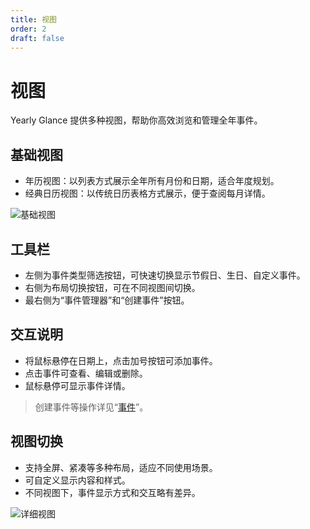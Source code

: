```yaml
---
title: 视图
order: 2
draft: false
---
```


# 视图

Yearly Glance 提供多种视图，帮助你高效浏览和管理全年事件。

## 基础视图

- 年历视图：以列表方式展示全年所有月份和日期，适合年度规划。
- 经典日历视图：以传统日历表格方式展示，便于查阅每月详情。

![基础视图](/images/doc/YG/view-basic.png)

## 工具栏

- 左侧为事件类型筛选按钮，可快速切换显示节假日、生日、自定义事件。
- 右侧为布局切换按钮，可在不同视图间切换。
- 最右侧为“事件管理器”和“创建事件”按钮。

## 交互说明

- 将鼠标悬停在日期上，点击加号按钮可添加事件。
- 点击事件可查看、编辑或删除。
- 鼠标悬停可显示事件详情。

> 创建事件等操作详见“[事件](./event)”。

## 视图切换

- 支持全屏、紧凑等多种布局，适应不同使用场景。
- 可自定义显示内容和样式。
- 不同视图下，事件显示方式和交互略有差异。

![详细视图](/images/doc/YG/view-detail.png)
